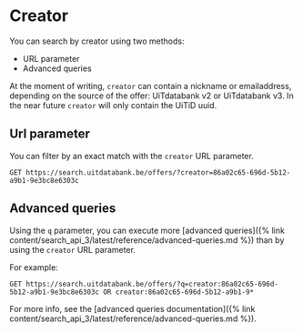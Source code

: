 ---
---

# Creator

You can search by creator using two methods:

* URL parameter
* Advanced queries

At the moment of writing, `creator` can contain a nickname or emailaddress, depending on the source of the offer: UiTdatabank v2 or UiTdatabank v3. In the near future `creator` will only contain the UiTiD uuid.

## Url parameter

You can filter by an exact match with the `creator`  URL parameter.

```
GET https://search.uitdatabank.be/offers/?creator=86a02c65-696d-5b12-a9b1-9e3bc8e6303c
```

## Advanced queries

Using the `q` parameter, you can execute more [advanced queries]({% link content/search_api_3/latest/reference/advanced-queries.md %}) than by using the `creator` URL parameter.

For example:

```
GET https://search.uitdatabank.be/offers/?q=creator:86a02c65-696d-5b12-a9b1-9e3bc8e6303c OR creator:86a02c65-696d-5b12-a9b1-9*
```

For more info, see the [advanced queries documentation]({% link content/search_api_3/latest/reference/advanced-queries.md %}).
